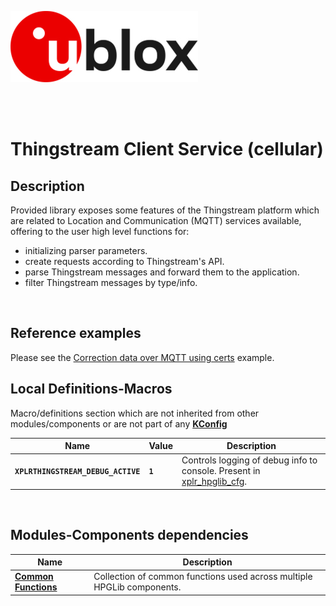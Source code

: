 ![u-blox](./../../../../media/shared/logos/ublox_logo.jpg)

<br>
<br>

# Thingstream Client Service (cellular)

## Description
Provided library exposes some features of the Thingstream platform which are related to Location and Communication (MQTT) services available, offering to the user high level functions for:
- initializing parser parameters.
- create requests according to Thingstream's API.
- parse Thingstream messages and forward them to the application.
- filter Thingstream messages by type/info.
<br>

## Reference examples
Please see the [Correction data over MQTT using certs](./../../../../examples/cellular/02_hpg_cell_mqtt_correction_certs/) example.

## Local Definitions-Macros
Macro/definitions section which are not inherited from other modules/components or are not part of any **[KConfig](./../../../../docs/README_kconfig.md)**

Name | Value | Description
--- | --- | ---
**`XPLRTHINGSTREAM_DEBUG_ACTIVE`** | **`1`** | Controls logging of debug info to console. Present in [xplr_hpglib_cfg](./../../xplr_hpglib_cfg.h).
<br>

## Modules-Components dependencies
Name | Description
--- | ---
**[Common Functions](./../common/)** | Collection of common functions used across multiple HPGLib components.
<br>